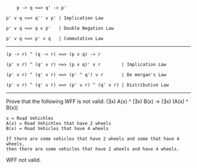         p -> q <=> q' -> p'

	p' v q <=> q'' v p' | Implication Law

	p' v q <=> q v p'   | Double Negation Law

	p' v q <=> p' v q   | Commutative Law

--------------------------------------------------------------------------

	(p -> r) ^ (q -> r) <=> (p v q) -> r

	(p' v r) ^ (q' v r) <=> (p v q)' v r        | Implication Law

	(p' v r) ^ (q' v r) <=> (p' ^ q') v r       | De morgan's Law

	(p' v r) ^ (q' v r) <=> (p' v r) ^ (q' v r) | Distributive Law

--------------------------------------------------------------------------

Prove that the following WFF is not valid: (Ǝx) A(x) ^ (Ǝx) B(x) -> (Ǝx) (A(x) ^ B(x))

	x = Road Vehichles
	A(x) = Road Vehichles that have 2 wheels
	B(x) = Road Vehicles that have 4 wheels

	If there are some vehicles that have 2 wheels and some that have 4 wheels,
	then there are some vehicles that have 2 wheels and have 4 wheels.
  WFF not valid.
